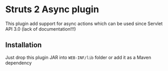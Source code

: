 # Struts 2 Async plugin
This plugin add support for async actions which can be used since Servlet API 3.0
(lack of documentation!!!)

## Installation
Just drop this plugin JAR into `WEB-INF/lib` folder or add it as a Maven dependency
